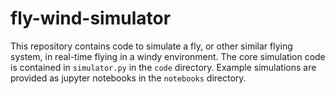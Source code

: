 
# fly-wind-simulator

This repository contains code to simulate a fly, or other similar flying system, in real-time flying in a windy environment. The core simulation code is contained in <code>simulator.py</code> in the <code>code</code> directory. Example simulations are provided as jupyter notebooks in the <code>notebooks</code> directory.